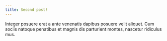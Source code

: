 ```yaml
---
title: Second post!
---
```

Integer posuere erat a ante venenatis dapibus posuere velit aliquet. Cum sociis natoque penatibus et magnis dis parturient montes, nascetur ridiculus mus.